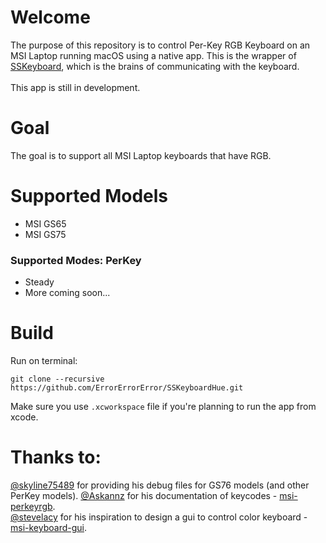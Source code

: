# Welcome
The purpose of this repository is to control Per-Key RGB Keyboard on an MSI Laptop running macOS using a native app. This is the wrapper of [SSKeyboard](https://github.com/ErrorErrorError/SSKeyboard), which is the brains of communicating with the keyboard.
<br>
<br> 
This app is still in development.

# Goal
The goal is to support all MSI Laptop keyboards that have RGB.
# Supported Models 
*   MSI GS65
*   MSI GS75

### Supported Modes: PerKey
*   Steady
*   More coming soon...
# Build
Run on terminal:
```
git clone --recursive https://github.com/ErrorErrorError/SSKeyboardHue.git
```
Make sure you use ```.xcworkspace``` file if you're planning to run the app from xcode.

# Thanks to:
[@skyline75489](https://github.com/skyline75489) for providing his debug files for GS76 models (and other PerKey models).
[@Askannz](https://github.com/Askannz/) for his documentation of keycodes - [msi-perkeyrgb]((https://github.com/Askannz/msi-perkeyrgb)). <br>
[@stevelacy](https://github.com/stevelacy) for his inspiration to design a gui to control color keyboard - [msi-keyboard-gui](https://github.com/Askannz/msi-perkeyrgb).
